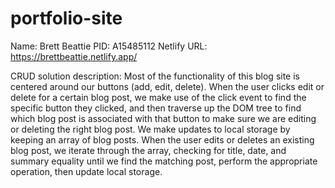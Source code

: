 # portfolio-site

Name: Brett Beattie
PID: A15485112
Netlify URL: https://brettbeattie.netlify.app/

CRUD solution description: Most of the functionality of this blog site is centered around our buttons (add, edit, delete). When the user clicks edit or delete for a certain blog post, we make use of the click event to find the specific button they clicked, and then traverse up the DOM tree to find which blog post is associated with that button to make sure we are editing or deleting the right blog post. We make updates to local storage by keeping an array of blog posts. When the user edits or deletes an existing blog post, we iterate through the array, checking for title, date, and summary equality until we find the matching post, perform the appropriate operation, then update local storage.
